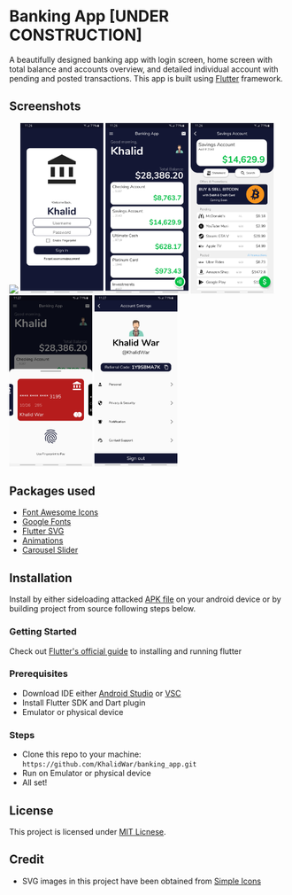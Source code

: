 # Banking App [UNDER CONSTRUCTION]
A beautifully designed banking app with login screen, home screen with total balance and accounts overview, and detailed individual account with pending and posted transactions. This app is built using [Flutter](https://flutter.dev) framework.

## Screenshots
<img src="assets/README/banking.gif" width="150"> <img src="assets/README/login_screen.jpg" width="150"> <img src="assets/README/home_screen.jpg" width="150"> <img src="assets/README/account_screen.jpg" width="150"> <img src="assets/README/contactless.jpg" width="150"> <img src="assets/README/profile_setting.jpg" width="150">

## Packages used
- [Font Awesome Icons](https://pub.dev/packages/font_awesome_flutter)
- [Google Fonts](https://pub.dev/packages/google_fonts)
- [Flutter SVG](https://pub.dev/packages/flutter_svg)
- [Animations](https://pub.dev/packages/animations)
- [Carousel Slider](https://pub.dev/packages/carousel_slider)


## Installation
Install by either sideloading attacked [APK file](https://github.com/KhalidWar/banking_app/releases) on your android device or by building project from source following steps below.

### Getting Started
Check out [Flutter's official guide](https://flutter.dev/docs/get-started/install) to installing and running flutter

### Prerequisites
- Download IDE either [Android Studio](https://developer.android.com/studio) or [VSC](https://code.visualstudio.com/)
- Install Flutter SDK and Dart plugin
- Emulator or physical device

### Steps
- Clone this repo to your machine: `https://github.com/KhalidWar/banking_app.git`
- Run on Emulator or physical device
- All set!

## License
This project is licensed under [MIT Licnese](https://github.com/KhalidWar/banking_app/blob/master/LICENSE).


## Credit
- SVG images in this project have been obtained from [Simple Icons](https://simpleicons.org/)